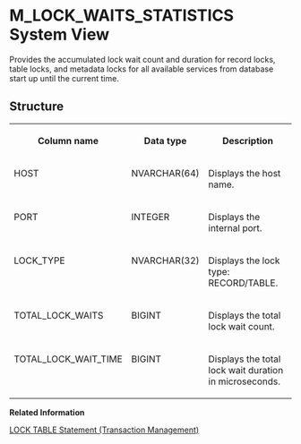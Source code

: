 <!-- loio20b3bf6575191014b994b2a0c342fe4c -->

# M\_LOCK\_WAITS\_STATISTICS System View

Provides the accumulated lock wait count and duration for record locks, table locks, and metadata locks for all available services from database start up until the current time.



<a name="loio20b3bf6575191014b994b2a0c342fe4c___m__l_o_c_k__w_a_i_t_s__s_t_a_t_i_s_t_i_c_s_1struct_M_LOCK_WAITS_STATISTICS"/>

## Structure


<table>
<tr>
<th valign="top">

Column name

</th>
<th valign="top">

Data type

</th>
<th valign="top">

Description

</th>
</tr>
<tr>
<td valign="top">

HOST

</td>
<td valign="top">

NVARCHAR\(64\)

</td>
<td valign="top">

Displays the host name.

</td>
</tr>
<tr>
<td valign="top">

PORT

</td>
<td valign="top">

INTEGER

</td>
<td valign="top">

Displays the internal port.

</td>
</tr>
<tr>
<td valign="top">

LOCK\_TYPE

</td>
<td valign="top">

NVARCHAR\(32\)

</td>
<td valign="top">

Displays the lock type: RECORD/TABLE.

</td>
</tr>
<tr>
<td valign="top">

TOTAL\_LOCK\_WAITS

</td>
<td valign="top">

BIGINT

</td>
<td valign="top">

Displays the total lock wait count.

</td>
</tr>
<tr>
<td valign="top">

TOTAL\_LOCK\_WAIT\_TIME

</td>
<td valign="top">

BIGINT

</td>
<td valign="top">

Displays the total lock wait duration in microseconds.

</td>
</tr>
</table>

**Related Information**  


[LOCK TABLE Statement \(Transaction Management\)](../../010-SQL-Reference/012-SQL-Statements/lock-table-statement-transaction-management-20f88d8.md "Acquires an exclusive lock for a table.")

